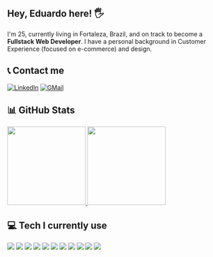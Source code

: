 <!-- <p align="left"> <img src="https://komarev.com/ghpvc/?username=oeduardobrandao&label=Profile%20views&color=0e75b6&style=flat"/> </p> -->

## Hey, Eduardo here! 🖐️

I'm 25, currently living in Fortaleza, Brazil, and on track to become a <b>Fullstack Web Developer</b>. I have a personal background in Customer Experience (focused on e-commerce) and design. 

## 📞 Contact me
[![LinkedIn](https://img.shields.io/badge/LinkedIn-0A66C2?style=for-the-badge&logo=linkedin&logoColor=white)](https://www.linkedin.com/in/eduardobrandaos/)
[![GMail](https://img.shields.io/badge/GMail-EA4335?style=for-the-badge&logo=gmail&logoColor=white)](mailto:eduardob.fsa@gmail.com)

<h2 align="left">📊 GitHub Stats</h3>
<p align="left">
<a href="https://github.com/oeduardobrandao">
  <img height="180em" src="https://github-readme-stats.vercel.app/api/top-langs?username=oeduardobrandao&show_icons=true&locale=en&layout=compact&theme=dracula" />
  <img height="180em" src="https://github-readme-stats.vercel.app/api?username=oeduardobrandao&show_icons=true&locale=en&theme=dracula" />
</a>
</p>

## 💻 Tech I currently use

<div style="display: inline_block">
  <img align="center" src="https://img.shields.io/badge/JavaScript-323330?style=for-the-badge&logo=javascript&logoColor=F7DF1E" />
  <img align="center" src="https://img.shields.io/badge/CSS3-1572B6?style=for-the-badge&logo=css3&logoColor=white" />
  <img align="center" src="https://img.shields.io/badge/HTML5-E34F26?style=for-the-badge&logo=html5&logoColor=white" />
  <img align="center" src="https://img.shields.io/badge/Node.js-339933?style=for-the-badge&logo=nodedotjs&logoColor=white" />
  <img align="center" src="https://img.shields.io/badge/React-20232A?style=for-the-badge&logo=react&logoColor=61DAFB" />
  <img align="center" src="https://img.shields.io/badge/Redux-593D88?style=for-the-badge&logo=redux&logoColor=white" />
  <img align="center" src="https://img.shields.io/badge/Jest-C21325?style=for-the-badge&logo=jest&logoColor=white" />
  <img align="center" src="https://img.shields.io/badge/npm-CB3837?style=for-the-badge&logo=npm&logoColor=white" />
  <img align="center" src="https://img.shields.io/badge/Vite-B73BFE?style=for-the-badge&logo=vite&logoColor=FFD62E" />
  <img align="center" src="https://img.shields.io/badge/GIT-E44C30?style=for-the-badge&logo=git&logoColor=white" />
  <img align="center" src="https://img.shields.io/badge/Linux-FCC624?style=for-the-badge&logo=linux&logoColor=black" />
</div>


### 
